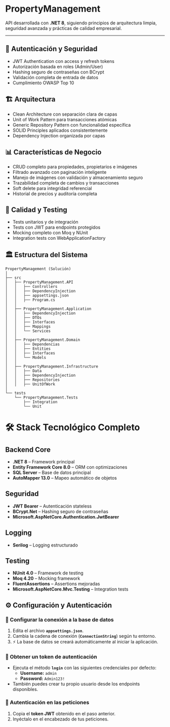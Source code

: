 # PropertyManagement
API desarrollada con **.NET 8**, siguiendo principios de arquitectura limpia, seguridad avanzada y prácticas de calidad empresarial.  

---

## 🔐 Autenticación y Seguridad
- JWT Authentication con access y refresh tokens  
- Autorización basada en roles (Admin/User)  
- Hashing seguro de contraseñas con BCrypt  
- Validación completa de entrada de datos  
- Cumplimiento OWASP Top 10  

## 🏗️ Arquitectura 
- Clean Architecture con separación clara de capas  
- Unit of Work Pattern para transacciones atómicas  
- Generic Repository Pattern con funcionalidad específica  
- SOLID Principles aplicados consistentemente  
- Dependency Injection organizada por capas  

## 📊 Características de Negocio
- CRUD completo para propiedades, propietarios e imágenes  
- Filtrado avanzado con paginación inteligente  
- Manejo de imágenes con validación y almacenamiento seguro  
- Trazabilidad completa de cambios y transacciones  
- Soft delete para integridad referencial  
- Historial de precios y auditoría completa  

## 🧪 Calidad y Testing
- Tests unitarios y de integración
- Tests con JWT para endpoints protegidos  
- Mocking completo con Moq y NUnit  
- Integration tests con WebApplicationFactory  

## 🏛️ Estructura del Sistema
```
PropertyManagement (Solución)
│
├── src
│   ├── PropertyManagement.API
│   │   ├── Controllers
│   │   ├── DependencyInjection
│   │   ├── appsettings.json
│   │   ├── Program.cs
│   │
│   ├── PropertyManagement.Application
│   │   ├── DependencyInjection
│   │   ├── DTOs
│   │   ├── Interfaces
│   │   ├── Mappings
│   │   └── Services
│   │
│   ├── PropertyManagement.Domain
│   │   ├── Dependencias
│   │   ├── Entities
│   │   ├── Interfaces
│   │   └── Models
│   │
│   ├── PropertyManagement.Infrastructure
│   │   ├── Data
│   │   ├── DependencyInjection
│   │   ├── Repositories
│   │   ├── UnitOfWork
│
└── tests
    └── PropertyManagement.Tests
        ├── Integration
        └── Unit
```

# 🛠️ Stack Tecnológico Completo

## Backend Core
- **.NET 8** – Framework principal  
- **Entity Framework Core 8.0** – ORM con optimizaciones  
- **SQL Server** – Base de datos principal  
- **AutoMapper 13.0** – Mapeo automático de objetos  

## Seguridad
- **JWT Bearer** – Autenticación stateless  
- **BCrypt.Net** – Hashing seguro de contraseñas  
- **Microsoft.AspNetCore.Authentication.JwtBearer**  

## Logging
- **Serilog** – Logging estructurado  

## Testing
- **NUnit 4.0** – Framework de testing  
- **Moq 4.20** – Mocking framework  
- **FluentAssertions** – Assertions mejoradas  
- **Microsoft.AspNetCore.Mvc.Testing** – Integration tests  

## ⚙️ Configuración y Autenticación

### 🔧 Configurar la conexión a la base de datos
1. Edita el archivo **`appsettings.json`**.  
2. Cambia la cadena de conexión (**`ConnectionString`**) según tu entorno.  
3. ⚡ La base de datos se creará automáticamente al iniciar la aplicación.  


### 🔑 Obtener un token de autenticación
- Ejecuta el método **`login`** con las siguientes credenciales por defecto:  
  - **Username:** `admin`  
  - **Password:** `Admin123!`  
- También puedes crear tu propio usuario desde los endpoints disponibles.  

### 🔐 Autenticación en las peticiones
1. Copia el **token JWT** obtenido en el paso anterior.  
2. Inyéctalo en el encabezado de tus peticiones.
